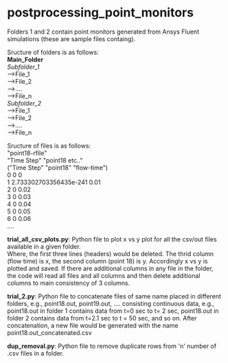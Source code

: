 # postprocessing_point_monitors<br />

Folders 1 and 2 contain point monitors generated from Ansys Fluent simulations (these are sample files containg).<br />


Sructure of folders is as follows: <br />
**Main_Folder** <br />
    _Subfolder_1_ <br />
      -->File_1 <br />
      -->File_2 <br />
      -->....<br />
      -->File_n<br />
    _Subfolder_2_<br />
      -->File_1<br />
      -->File_2<br />
      -->....<br />
      -->File_n<br />

Sructure of files is as follows: <br /> 
"point18-rfile" <br />
"Time Step" "point18 etc.." <br />
("Time Step" "point18" "flow-time") <br />
0 0 0 <br />
1 2.733302703356435e-241 0.01 <br />
2 0 0.02 <br />
3 0 0.03 <br />
4 0 0.04 <br />
5 0 0.05 <br />
6 0 0.06 <br />
.... <br />

**trial_all_csv_plots.py**: Python file to plot x vs y plot for all the csv/out files available in a given folder. <br />
Where, the first three lines (headers) would be deleted. The thrid column (flow time) is x, the second column (point 18) is y. Accordingly x vs y is plotted and saved. 
If there are additional columns in any file in the folder, the code will read all files and all columns and then delete additional columns to main consistency of 3 columns. <br />

**trial_2.py**: Python file to concatenate files of same name placed in different folders, e.g., point18.out, point19.out, .... consisting continuous data, e.g., point18.out in folder 1 contains data from t=0 sec to t= 2 sec, point18.out in folder 2 contains data from t=2.1 sec to t = 50 sec, and so on. After concatenation, a new file would be generated with the name point18.out_concatenated.csv  <br />

**dup_removal.py**: Python file to remove duplicate rows from 'n' number of .csv files in a folder. <br />


